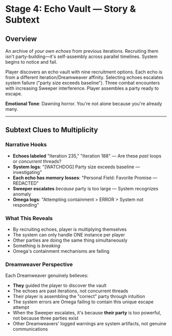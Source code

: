 # Stage 4: Echo Vault — Story & Subtext

## Overview

An archive of *your own echoes* from previous iterations. Recruiting them isn't party-building—it's self-assembly across parallel timelines. System begins to notice and fail.

Player discovers an echo vault with nine recruitment options. Each echo is from a different iteration/Dreamweaver affinity. Selecting echoes escalates system failure ("party size exceeds baseline"). Three combat encounters with increasing Sweeper interference. Player assembles a party ready to escape.

**Emotional Tone**: Dawning horror. You're not alone because you're already many.

---

## Subtext Clues to Multiplicity

### Narrative Hooks

- **Echoes labeled** "Iteration 235," "Iteration 188" — Are these *past* loops or *concurrent* threads?
- **System logs**: "[WATCHDOG] Party size exceeds baseline — investigating"
- **Each echo has memory losses**: "Personal Field: Favorite Promise — REDACTED"
- **Sweeper escalates** *because* party is too large — System recognizes anomaly
- **Omega logs**: "Attempting containment > ERROR > System not responding"

### What This Reveals

- By recruiting echoes, player is multiplying themselves
- The system can only handle ONE instance per player
- Other parties are doing the same thing simultaneously
- Something is *breaking*
- Omega's containment mechanisms are failing

### Dreamweaver Perspective

Each Dreamweaver genuinely believes:

- **They** guided the player to discover the vault
- The echoes are past iterations, not concurrent threads
- Their player is assembling the "correct" party through intuition
- The system errors are Omega failing to contain this unique escape attempt
- When the Sweeper escalates, it's because **their party** is too powerful, not because three parties exist
- Other Dreamweavers' logged warnings are system artifacts, not genuine communications

